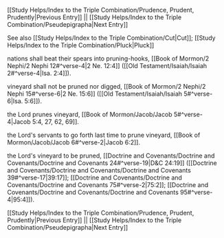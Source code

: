 [[Study Helps/Index to the Triple Combination/Prudence, Prudent, Prudently|Previous Entry]]  ||  [[Study Helps/Index to the Triple Combination/Pseudepigrapha|Next Entry]]

 See also [[Study Helps/Index to the Triple Combination/Cut|Cut]]; [[Study Helps/Index to the Triple Combination/Pluck|Pluck]]

 nations shall beat their spears into pruning-hooks, [[Book of Mormon/2 Nephi/2 Nephi 12#^verse-4|2 Ne. 12:4]] ([[Old Testament/Isaiah/Isaiah 2#^verse-4|Isa. 2:4]]).

 vineyard shall not be pruned nor digged, [[Book of Mormon/2 Nephi/2 Nephi 15#^verse-6|2 Ne. 15:6]] ([[Old Testament/Isaiah/Isaiah 5#^verse-6|Isa. 5:6]]).

 the Lord prunes vineyard, [[Book of Mormon/Jacob/Jacob 5#^verse-4|Jacob 5:4, 27, 62, 69]].

 the Lord's servants to go forth last time to prune vineyard, [[Book of Mormon/Jacob/Jacob 6#^verse-2|Jacob 6:2]].

 the Lord's vineyard to be pruned, [[Doctrine and Covenants/Doctrine and Covenants/Doctrine and Covenants 24#^verse-19|D&C 24:19]] ([[Doctrine and Covenants/Doctrine and Covenants/Doctrine and Covenants 39#^verse-17|39:17]]; [[Doctrine and Covenants/Doctrine and Covenants/Doctrine and Covenants 75#^verse-2|75:2]]; [[Doctrine and Covenants/Doctrine and Covenants/Doctrine and Covenants 95#^verse-4|95:4]]).

[[Study Helps/Index to the Triple Combination/Prudence, Prudent, Prudently|Previous Entry]]  ||  [[Study Helps/Index to the Triple Combination/Pseudepigrapha|Next Entry]]
